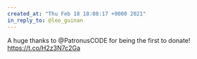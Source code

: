 ```yaml
---
created_at: "Thu Feb 18 18:08:17 +0000 2021"
in_reply_to: @leo_guinan
---
```


A huge thanks to @PatronusCODE for being the first to donate! https://t.co/H2z3N7c2Ga
